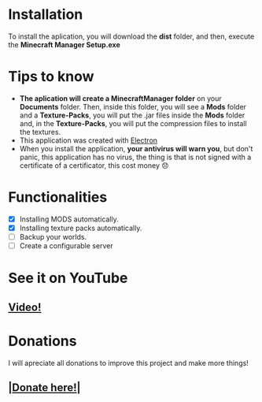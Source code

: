 # Installation
To install the aplication, you will download the **dist** folder, and then, execute the **Minecraft Manager Setup.exe**

# Tips to know
- **The aplication will create a MinecraftManager folder** on your **Documents** folder. Then, inside this folder, you will see a **Mods** folder and a **Texture-Packs**, you will put the .jar files inside the **Mods** folder and, in the **Texture-Packs**, you will put the compression files to install the textures.
- This application was created with [Electron](https://www.electronjs.org/)
- When you install the application, **your antivirus will warn you**, but don't panic, this application has no virus, the thing is that is not signed with a certificate of a certificator, this cost money :disappointed:

# Functionalities
- [x] Installing MODS automatically.
- [x] Installing texture packs automatically.
- [ ] Backup your worlds.
- [ ] Create a configurable server

# See it on YouTube
## [Video!](https://www.youtube.com/watch?v=QX34yZ0HYjM)

# Donations
I will apreciate all donations to improve this project and make more things!
## |[Donate here!](https://www.paypal.com/donate?hosted_button_id=2RTSGG6G6Q65J)|

